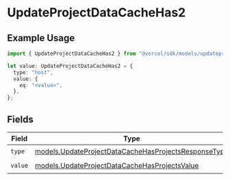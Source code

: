 # UpdateProjectDataCacheHas2

## Example Usage

```typescript
import { UpdateProjectDataCacheHas2 } from "@vercel/sdk/models/updateprojectdatacacheop.js";

let value: UpdateProjectDataCacheHas2 = {
  type: "host",
  value: {
    eq: "<value>",
  },
};
```

## Fields

| Field                                                                                                              | Type                                                                                                               | Required                                                                                                           | Description                                                                                                        |
| ------------------------------------------------------------------------------------------------------------------ | ------------------------------------------------------------------------------------------------------------------ | ------------------------------------------------------------------------------------------------------------------ | ------------------------------------------------------------------------------------------------------------------ |
| `type`                                                                                                             | [models.UpdateProjectDataCacheHasProjectsResponseType](../models/updateprojectdatacachehasprojectsresponsetype.md) | :heavy_check_mark:                                                                                                 | N/A                                                                                                                |
| `value`                                                                                                            | [models.UpdateProjectDataCacheHasProjectsValue](../models/updateprojectdatacachehasprojectsvalue.md)               | :heavy_check_mark:                                                                                                 | N/A                                                                                                                |
